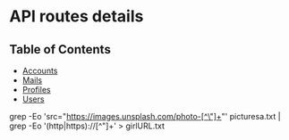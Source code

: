 # API routes details

## Table of Contents
- [Accounts](./src/routes/account)
- [Mails](./src/routes/mail)
- [Profiles](./src/routes/profile)
- [Users](./src/routes/user)

grep -Eo 'src="https://images.unsplash.com/photo-[^\"]+"' picturesa.txt | grep -Eo '(http|https)://[^"]+' > girlURL.txt
